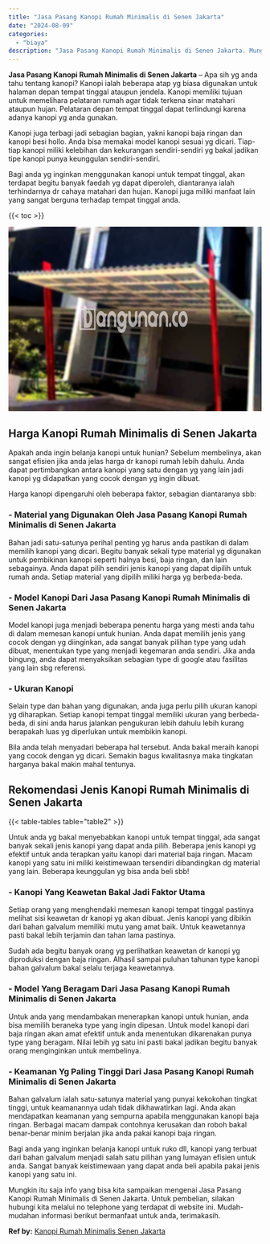 ```yaml
---
title: "Jasa Pasang Kanopi Rumah Minimalis di Senen Jakarta"
date: "2024-08-09"
categories: 
  - "biaya"
description: "Jasa Pasang Kanopi Rumah Minimalis di Senen Jakarta. Mungkin itu saja info yang bisa kita sampaikan mengenai Jasa Pasang Kanopi Rumah Minimalis di Senen Jaka..."
---
```


**Jasa Pasang Kanopi Rumah Minimalis di Senen Jakarta** – Apa sih yg anda tahu tentang kanopi? Kanopi ialah beberapa atap yg biasa digunakan untuk halaman depan tempat tinggal ataupun jendela. Kanopi memiliki tujuan untuk memelihara pelataran rumah agar tidak terkena sinar matahari ataupun hujan. Pelataran depan tempat tinggal dapat terlindungi karena adanya kanopi yg anda gunakan.

Kanopi juga terbagi jadi sebagian bagian, yakni kanopi baja ringan dan kanopi besi hollo. Anda bisa memakai model kanopi sesuai yg dicari. Tiap-tiap kanopi miliki kelebihan dan kekurangan sendiri-sendiri yg bakal jadikan tipe kanopi punya keunggulan sendiri-sendiri.

Bagi anda yg inginkan menggunakan kanopi untuk tempat tinggal, akan terdapat begitu banyak faedah yg dapat diperoleh, diantaranya ialah terhindarnya dr cahaya matahari dan hujan. Kanopi juga miliki manfaat lain yang sangat berguna terhadap tempat tinggal anda.

{{< toc >}}

![Jasa Pasang Kanopi Rumah Minimalis di Senen Jakarta](/images/harga-kanopi-minimalis-70.png)

## Harga Kanopi Rumah Minimalis di Senen Jakarta

Apakah anda ingin belanja kanopi untuk hunian? Sebelum membelinya, akan sangat efisien jika anda jelas harga dr kanopi rumah lebih dahulu. Anda dapat pertimbangkan antara kanopi yang satu dengan yg yang lain jadi kanopi yg didapatkan yang cocok dengan yg ingin dibuat.

Harga kanopi dipengaruhi oleh beberapa faktor, sebagian diantaranya sbb:

### \- Material yang Digunakan Oleh Jasa Pasang Kanopi Rumah Minimalis di Senen Jakarta

Bahan jadi satu-satunya perihal penting yg harus anda pastikan di dalam memilih kanopi yang dicari. Begitu banyak sekali type material yg digunakan untuk pembikinan kanopi seperti halnya besi, baja ringan, dan lain sebagainya. Anda dapat pilih sendiri jenis kanopi yang dapat dipilih untuk rumah anda. Setiap material yang dipilih miliki harga yg berbeda-beda.

### \- Model Kanopi Dari Jasa Pasang Kanopi Rumah Minimalis di Senen Jakarta

Model kanopi juga menjadi beberapa penentu harga yang mesti anda tahu di dalam memesan kanopi untuk hunian. Anda dapat memilih jenis yang cocok dengan yg diinginkan, ada sangat banyak pilihan type yang udah dibuat, menentukan type yang menjadi kegemaran anda sendiri. Jika anda bingung, anda dapat menyaksikan sebagian type di google atau fasilitas yang lain sbg referensi.

### \- Ukuran Kanopi

Selain type dan bahan yang digunakan, anda juga perlu pilih ukuran kanopi yg diharapkan. Setiap kanopi tempat tinggal memiliki ukuran yang berbeda-beda, di sini anda harus jalankan pengukuran lebih dahulu lebih kurang berapakah luas yg diperlukan untuk membikin kanopi.

Bila anda telah menyadari beberapa hal tersebut. Anda bakal meraih kanopi yang cocok dengan yg dicari. Semakin bagus kwalitasnya maka tingkatan harganya bakal makin mahal tentunya.

## Rekomendasi Jenis Kanopi Rumah Minimalis di Senen Jakarta

{{< table-tables table="table2" >}}

Untuk anda yg bakal menyebabkan kanopi untuk tempat tinggal, ada sangat banyak sekali jenis kanopi yang dapat anda pilih. Beberapa jenis kanopi yg efektif untuk anda terapkan yaitu kanopi dari material baja ringan. Macam kanopi yang satu ini miliki keistimewaan tersendiri dibandingkan dg material yang lain. Beberapa keunggulan yg bisa anda beli sbb!

### \- Kanopi Yang Keawetan Bakal Jadi Faktor Utama

Setiap orang yang menghendaki memesan kanopi tempat tinggal pastinya melihat sisi keawetan dr kanopi yg akan dibuat. Jenis kanopi yang dibikin dari bahan galvalum memiliki mutu yang amat baik. Untuk keawetannya pasti bakal lebih terjamin dan tahan lama pastinya.

Sudah ada begitu banyak orang yg perlihatkan keawetan dr kanopi yg diproduksi dengan baja ringan. Alhasil sampai puluhan tahunan type kanopi bahan galvalum bakal selalu terjaga keawetannya.

### \- Model Yang Beragam Dari Jasa Pasang Kanopi Rumah Minimalis di Senen Jakarta

Untuk anda yang mendambakan menerapkan kanopi untuk hunian, anda bisa memilih beraneka type yang ingin dipesan. Untuk model kanopi dari baja ringan akan amat efektif untuk anda menentukan dikarenakan punya type yang beragam. Nilai lebih yg satu ini pasti bakal jadikan begitu banyak orang menginginkan untuk membelinya.

### \- Keamanan Yg Paling Tinggi Dari Jasa Pasang Kanopi Rumah Minimalis di Senen Jakarta

Bahan galvalum ialah satu-satunya material yang punyai kekokohan tingkat tinggi, untuk keamanannya udah tidak dikhawatirkan lagi. Anda akan mendapatkan keamanan yang sempurna apabila menggunakan kanopi baja ringan. Berbagai macam dampak contohnya kerusakan dan roboh bakal benar-benar minim berjalan jika anda pakai kanopi baja ringan.

Bagi anda yang inginkan belanja kanopi untuk ruko dll, kanopi yang terbuat dari bahan galvalum menjadi salah satu pilihan yang lumayan efisien untuk anda. Sangat banyak keistimewaan yang dapat anda beli apabila pakai jenis kanopi yang satu ini.

Mungkin itu saja info yang bisa kita sampaikan mengenai Jasa Pasang Kanopi Rumah Minimalis di Senen Jakarta. Untuk pembelian, silakan hubungi kita melalui no telephone yang terdapat di website ini. Mudah-mudahan informasi berikut bermanfaat untuk anda, terimakasih.

**Ref by:**  [Kanopi Rumah Minimalis Senen Jakarta](https://id.wikipedia.org/wiki/Kanopi)
